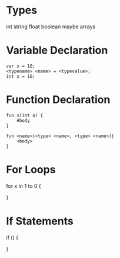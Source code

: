 ﻿# Types
int
string
float
boolean
maybe arrays

# Variable Declaration
```
var x = 10;
<typename> <name> = <typevalue>;
int x = 10;
```
# Function Declaration
```
fun x(int a) {
	#body
}

fun <name>(<type> <name>, <type> <name>){
	<body>
}

```
# For Loops

for x in 1 to 0 {

}

# If Statements

if (<expr>) {

}